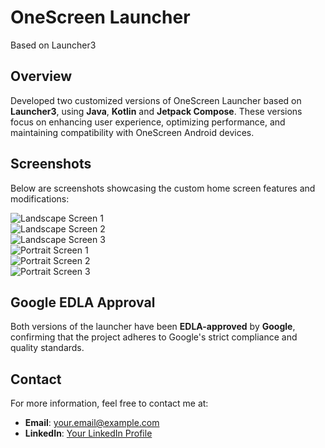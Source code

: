 # OneScreen Launcher
Based on Launcher3

## Overview
Developed two customized versions of OneScreen Launcher based on **Launcher3**, using **Java**, **Kotlin** and **Jetpack Compose**. These versions focus on enhancing user experience, optimizing performance, and maintaining compatibility with OneScreen Android devices.

## Screenshots
Below are screenshots showcasing the custom home screen features and modifications:

![Landscape Screen 1](https://github.com/ShahzamanRai/Launcher/blob/main/Screenshots/Landscape_Home.png)  
![Landscape Screen 2](https://github.com/ShahzamanRai/Launcher/blob/main/Screenshots/Landscape_Entertainment.png)  
![Landscape Screen 3](https://github.com/ShahzamanRai/Launcher/blob/main/Screenshots/Landscape_Productivity.png)  
![Portrait Screen 1](https://github.com/ShahzamanRai/Launcher/blob/main/Screenshots/Portrait_Home.png)  
![Portrait Screen 2](https://github.com/ShahzamanRai/Launcher/blob/main/Screenshots/Portrait_Entertainment.png)  
![Portrait Screen 3](https://github.com/ShahzamanRai/Launcher/blob/main/Screenshots/Portrait_Productivity.png)  

## Google EDLA Approval
Both versions of the launcher have been **EDLA-approved** by **Google**, confirming that the project adheres to Google's strict compliance and quality standards.

## Contact
For more information, feel free to contact me at:  
- **Email**: your.email@example.com  
- **LinkedIn**: [Your LinkedIn Profile](https://linkedin.com/in/yourprofile)
